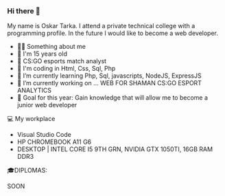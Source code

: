 ### Hi there 👋
My name is Oskar Tarka. I attend a private technical college with a programming profile. In the future I would like to become a web developer.

- 💁‍♂️ Something about me
- 👦 I'm 15 years old
- 🎂 CS:GO esports match analyst
- 🌱 I'm coding in Html, Css, Sql, Php
- 🌱 I’m currently learning Php, Sql, javascripts, NodeJS, ExpressJS
- 🔭 I’m currently working on ... WEB FOR SHAMAN CS:GO ESPORT ANALYTICS
- 🎯 Goal for this year: Gain knowledge that will allow me to become a junior web developer

💻 My workplace
- Visual Studio Code
- HP CHROMEBOOK A11 G6
- DESKTOP | INTEL CORE I5 9TH GRN, NVIDIA GTX 1050TI, 16GB RAM DDR3

🎓DIPLOMAS:

SOON
